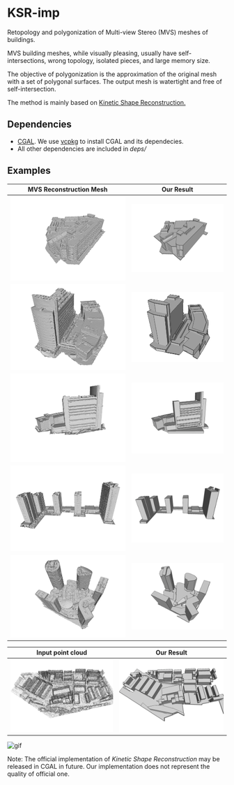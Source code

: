 # KSR-imp
Retopology and polygonization of Multi-view Stereo (MVS) meshes of buildings.

MVS building meshes, while visually pleasing, usually have self-intersections, wrong topology, isolated pieces, and large memory size.

The objective of polygonization is the approximation of the original mesh with a set of polygonal surfaces.
The output mesh is watertight and free of self-intersection.

The method is mainly based on [Kinetic Shape Reconstruction.](https://dl.acm.org/doi/10.1145/3376918)

## Dependencies
- [CGAL](https://www.cgal.org/). We use [vcpkg](https://github.com/microsoft/vcpkg) to install CGAL and its dependecies.
- All other dependencies are included in *deps/*
## Examples

| MVS Reconstruction Mesh       | Our Result                |
| ----------                    | -----------               |
| ![X0_MVS](doc/X01.png)        | ![ABXB](doc/X00.png)      | 
| ![ABXB_MVS](doc/ABXB02.png)   | ![ABXB](doc/ABXB03.png)   | 
| ![ABXB_MVS](doc/ABXB01.png)   | ![ABXB](doc/ABXB00.png)   | 
| ![YA_MVS](doc/YA02.png)       | ![YA](doc/YA03.png)       | 
| ![53_MVS](doc/5300.png)       | ![53](doc/5301.png)       | 

| Input point cloud            | Our Result                |
| ----------                    | -----------               |
| ![pc](doc/large_scene_1.png)       | ![rec](doc/large_scene_2.png)       | 

![gif](doc/illu.gif)


Note: The official implementation of *Kinetic Shape Reconstruction* may be released in CGAL in future. Our implementation does not represent the quality of official one.
